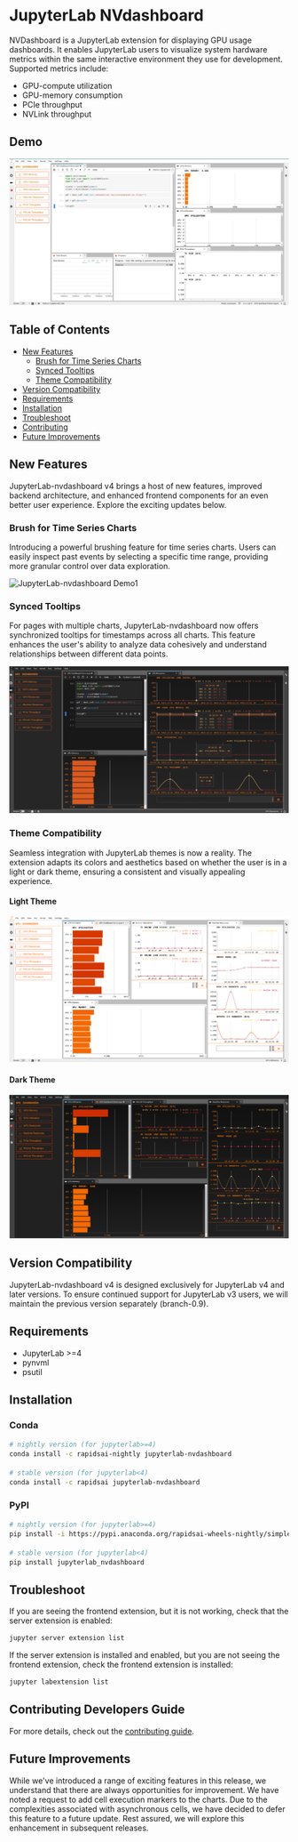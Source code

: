 # JupyterLab NVdashboard

NVDashboard is a JupyterLab extension for displaying GPU usage dashboards. It enables JupyterLab users to visualize system hardware metrics within the same interactive environment they use for development. Supported metrics include:

- GPU-compute utilization
- GPU-memory consumption
- PCIe throughput
- NVLink throughput

## Demo

![JupyterLab-nvdashboard Demo](https://raw.githubusercontent.com/rapidsai/jupyterlab-nvdashboard/HEAD/docs/_images/screencast1.gif)

## Table of Contents

- [New Features](#new-features)
  - [Brush for Time Series Charts](#brush-for-time-series-charts)
  - [Synced Tooltips](#synced-tooltips)
  - [Theme Compatibility](#theme-compatibility)
- [Version Compatibility](#version-compatibility)
- [Requirements](#requirements)
- [Installation](#installation)
- [Troubleshoot](#troubleshoot)
- [Contributing](#contributing-developers-guide)
- [Future Improvements](#future-improvements)

## New Features

JupyterLab-nvdashboard v4 brings a host of new features, improved backend architecture, and enhanced frontend components for an even better user experience.
Explore the exciting updates below.

### Brush for Time Series Charts

Introducing a powerful brushing feature for time series charts. Users can easily inspect past events by selecting a specific time range, providing more granular control over data exploration.

![JupyterLab-nvdashboard Demo1](https://raw.githubusercontent.com/rapidsai/jupyterlab-nvdashboard/HEAD/docs/_images/screencast2.gif)

### Synced Tooltips

For pages with multiple charts, JupyterLab-nvdashboard now offers synchronized tooltips for timestamps across all charts. This feature enhances the user's ability to analyze data cohesively and understand relationships between different data points.

![JupyterLab-nvdashboard Demo4](https://raw.githubusercontent.com/rapidsai/jupyterlab-nvdashboard/HEAD/docs/_images/screenshot3.png)

### Theme Compatibility

Seamless integration with JupyterLab themes is now a reality. The extension adapts its colors and aesthetics based on whether the user is in a light or dark theme, ensuring a consistent and visually appealing experience.

#### Light Theme

![JupyterLab-nvdashboard Demo3](https://raw.githubusercontent.com/rapidsai/jupyterlab-nvdashboard/HEAD/docs/_images/screenshot2.png)

#### Dark Theme

![JupyterLab-nvdashboard Demo2](https://raw.githubusercontent.com/rapidsai/jupyterlab-nvdashboard/HEAD/docs/_images/screenshot1.png)

## Version Compatibility

JupyterLab-nvdashboard v4 is designed exclusively for JupyterLab v4 and later versions. To ensure continued support for JupyterLab v3 users, we will maintain the previous version separately (branch-0.9).

## Requirements

- JupyterLab >=4
- pynvml
- psutil

## Installation

### Conda

```bash
# nightly version (for jupyterlab>=4)
conda install -c rapidsai-nightly jupyterlab-nvdashboard

# stable version (for jupyterlab<4)
conda install -c rapidsai jupyterlab-nvdashboard
```

### PyPI

```bash
# nightly version (for jupyterlab>=4)
pip install -i https://pypi.anaconda.org/rapidsai-wheels-nightly/simple jupyterlab_nvdashboard

# stable version (for jupyterlab<4)
pip install jupyterlab_nvdashboard
```

## Troubleshoot

If you are seeing the frontend extension, but it is not working, check
that the server extension is enabled:

```bash
jupyter server extension list
```

If the server extension is installed and enabled, but you are not seeing
the frontend extension, check the frontend extension is installed:

```bash
jupyter labextension list
```

## Contributing Developers Guide

For more details, check out the [contributing guide](./CONTRIBUTING.md).

## Future Improvements

While we've introduced a range of exciting features in this release, we understand that there are always opportunities for improvement. We have noted a request to add cell execution markers to the charts. Due to the complexities associated with asynchronous cells, we have decided to defer this feature to a future update. Rest assured, we will explore this enhancement in subsequent releases.
